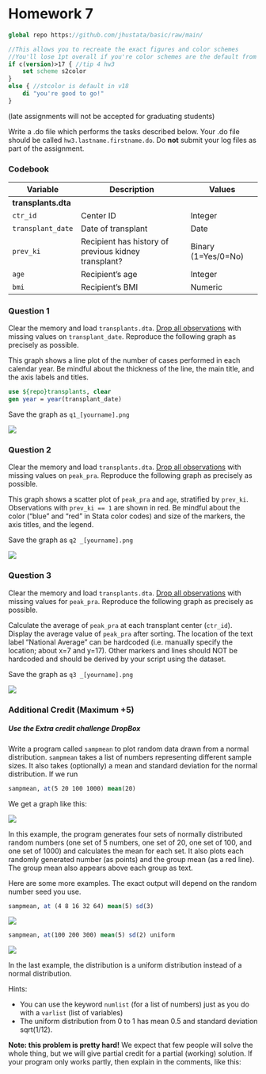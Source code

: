 # Homework 7

```stata
global repo https://github.com/jhustata/basic/raw/main/

//This allows you to recreate the exact figures and color schemes
//You'll lose 1pt overall if you're color schemes are the default from Stata 18
if c(version)>17 { //tip 4 hw3
    set scheme s2color
}
else { //stcolor is default in v18
    di "you're good to go!"
}
```

(late assignments will not be accepted for graduating students)

Write a .do file which performs the tasks described below. Your .do file should be called
`hw3.lastname.firstname.do`. Do **not** submit your log files as part of the assignment.

### Codebook

| Variable            | Description                                          | **Values**          |
| ------------------- | ---------------------------------------------------- | ------------------- |
| **transplants.dta** |                                                      |                     |
| `ctr_id`            | Center ID                                            | Integer             |
| `transplant_date`   | Date of transplant                                   | Date                |
| `prev_ki`           | Recipient has history of previous kidney transplant? | Binary (1=Yes/0=No) |
| `age`               | Recipient’s age                                      | Integer             |
| `bmi`               | Recipient’s BMI                                      | Numeric             |

### Question 1

Clear the memory and load `transplants.dta`. <u>Drop all observations</u> with missing values on `transplant_date`. Reproduce the following graph as precisely as possible.

This graph shows a line plot of the number of cases performed in each calendar year. Be mindful about
the thickness of the line, the main title, and the axis labels and titles.

```stata
use ${repo}transplants, clear
gen year = year(transplant_date)

```

Save the graph as `q1_[yourname].png`  

![](q1_yourname.png)  

### Question 2

Clear the memory and load `transplants.dta`. <u>Drop all observations</u> with missing values on `peak_pra`. Reproduce the following graph as precisely as possible.

This graph shows a scatter plot of `peak_pra` and `age`, stratified by `prev_ki`. Observations with
`prev_ki == 1` are shown in red. Be mindful about the color (“blue” and “red” in Stata color codes) and
size of the markers, the axis titles, and the legend.

Save the graph as `q2 _[yourname].png`  

![](q2_yourname.png) 

### Question 3

Clear the memory and load `transplants.dta`. <u>Drop all observations</u> with missing values for `peak_pra`. Reproduce the following graph as precisely as possible.

Calculate the average of `peak_pra` at each transplant center (`ctr_id`). Display the average value of
`peak_pra` after sorting. The location of the text label “National Average” can be hardcoded (i.e.
manually specify the location; about x=7 and y=17). Other markers and lines should NOT be hardcoded
and should be derived by your script using the dataset.

Save the graph as `q3 _[yourname].png`  

![](q3_yourname.png)  

### Additional Credit (Maximum $+5$)

##### Use the Extra credit challenge DropBox

Write a program called `sampmean` to plot random data drawn from a normal distribution. `sampmean` takes a list of numbers representing different sample sizes. It also takes (optionally) a mean and standard deviation for the normal distribution. If we run

```stata
sampmean, at(5 20 100 1000) mean(20)
```

We get a graph like this:

![](extracredit1.png) 

In this example, the program generates four sets of normally distributed random numbers (one set of 5
numbers, one set of 20, one set of 100, and one set of 1000) and calculates the mean for each set. It also
plots each randomly generated number (as points) and the group mean (as a red line). The group mean
also appears above each group as text.

Here are some more examples. The exact output will depend on the random number seed you use.

```stata
sampmean, at (4 8 16 32 64) mean(5) sd(3)
```

![](extracredit2.png)  

```stata
sampmean, at(100 200 300) mean(5) sd(2) uniform
```

![](extracredit3.png) 

In the last example, the distribution is a uniform distribution instead of a normal distribution.

Hints:

- You can use the keyword `numlist` (for a list of numbers) just as you do with a `varlist` (list
    of variables)
- The uniform distribution from 0 to 1 has mean 0.5 and standard deviation sqrt(1/12).

**Note: this problem is pretty hard!** We expect that few people will solve the whole thing, but we will
give partial credit for a partial (working) solution. If your program only works partly, then explain in the
comments, like this:
 
